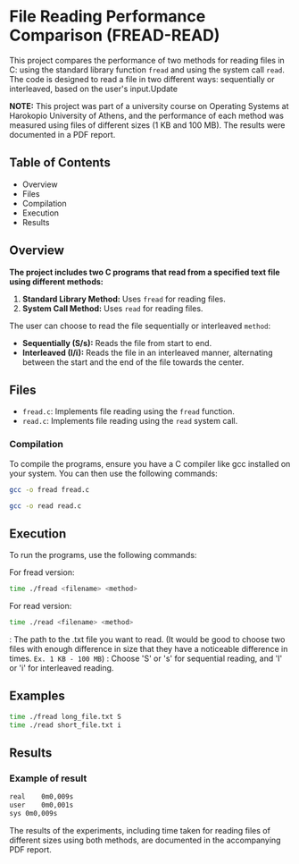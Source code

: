 # File Reading Performance Comparison (FREAD-READ)

This project compares the performance of two methods for reading files in C: using the standard library function `fread` and using the system call `read`. The code is designed to read a file in two different ways: sequentially or interleaved, based on the user's input.Update 

**NOTE:** This project was part of a university course on Operating Systems at Harokopio University of Athens, and the performance of each method was measured using files of different sizes (1 KB and 100 MB). The results were documented in a PDF report.

## Table of Contents
- Overview
- Files
- Compilation
- Execution
- Results

## Overview

**The project includes two C programs that read from a specified text file using different methods:**
1. **Standard Library Method:** Uses `fread` for reading files.
2. **System Call Method:** Uses `read` for reading files.

The user can choose to read the file sequentially or interleaved `method`:
- **Sequentially (S/s):** Reads the file from start to end.
- **Interleaved (I/i):** Reads the file in an interleaved manner, alternating between the start and the end of the file towards the center.

## Files
- `fread.c`: Implements file reading using the `fread` function.
- `read.c`: Implements file reading using the `read` system call.

### Compilation
To compile the programs, ensure you have a C compiler like gcc installed on your system. You can then use the following commands:

```sh
gcc -o fread fread.c
```
```sh
gcc -o read read.c
```
## Execution
To run the programs, use the following commands:

For fread version:
```sh
time ./fread <filename> <method>
```

For read version:
```sh
time ./read <filename> <method>
```
<filename>: The path to the .txt file you want to read. (It would be good to choose two files with enough difference in size that they have a noticeable difference in times. `Ex. 1 KB - 100 MB`)
<method>: Choose 'S' or 's' for sequential reading, and 'I' or 'i' for interleaved reading.

## Examples
```sh
time ./fread long_file.txt S
time ./read short_file.txt i
```
## Results
### Example of result

```sh
real	0m0,009s
user	0m0,001s
sys	0m0,009s
```
The results of the experiments, including time taken for reading files of different sizes using both methods, are documented in the accompanying PDF report.
